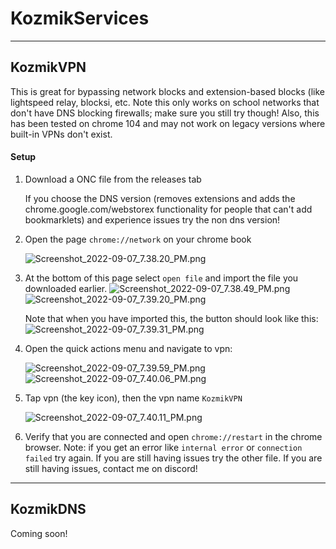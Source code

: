 # KozmikServices
_____


## KozmikVPN
This is great for bypassing network blocks and extension-based blocks (like lightspeed relay, blocksi, etc. Note this only works on school networks that don't have DNS blocking firewalls; make sure you still try though! Also, this has been tested on chrome 104 and may not work on legacy versions where built-in VPNs don't exist.

#### Setup
1. Download a ONC file from the releases tab

   If you choose the DNS version (removes extensions and adds the chrome.google.com/webstorex functionality for people that can't add bookmarklets) and experience issues try the non dns version!
   
2. Open the page `chrome://network` on your chrome book

   <img src="https://github.com/KozmikNano/KozmikServices/blob/main/images/Screenshot_2022-09-07_7.38.20_PM.png?raw=true" alt="Screenshot_2022-09-07_7.38.20_PM.png"/>


3. At the bottom of this page select `open file` and import the file you downloaded earlier.
   <img src="https://github.com/KozmikNano/KozmikServices/blob/main/images/Screenshot_2022-09-07_7.38.49_PM.png?raw=true" alt="Screenshot_2022-09-07_7.38.49_PM.png"/>
   <img src="https://github.com/KozmikNano/KozmikServices/blob/main/images/Screenshot_2022-09-07_7.39.20_PM.png?raw=true" alt="Screenshot_2022-09-07_7.39.20_PM.png"/>  
   
   Note that when you have imported this, the button should look like this:  
   <img src="https://github.com/KozmikNano/KozmikServices/blob/main/images/Screenshot_2022-09-07_7.39.31_PM.png?raw=true" alt="Screenshot_2022-09-07_7.39.31_PM.png"/>

4. Open the quick actions menu and navigate to vpn:  

   <img src="https://github.com/KozmikNano/KozmikServices/blob/main/images/Screenshot_2022-09-07_7.39.59_PM.png?raw=true" alt="Screenshot_2022-09-07_7.39.59_PM.png"/>  

   <img src="https://github.com/KozmikNano/KozmikServices/blob/main/images/Screenshot_2022-09-07_7.40.06_PM.png?raw=true" alt="Screenshot_2022-09-07_7.40.06_PM.png"/>
   

5. Tap vpn (the key icon), then the vpn name `KozmikVPN`  

   <img src="https://github.com/KozmikNano/KozmikServices/blob/main/images/Screenshot_2022-09-07_7.40.11_PM.png?raw=true" alt="Screenshot_2022-09-07_7.40.11_PM.png"/>
   
6. Verify that you are connected and open `chrome://restart` in the chrome browser. Note: if you get an error like `internal error` or `connection failed` try again. If you are still having issues try the other file. If you are still having issues, contact me on discord!

___

## KozmikDNS

Coming soon!
